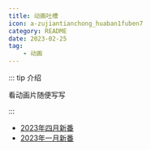 ```yaml
---
title: 动画吐槽
icon: a-zujiantianchong_huaban1fuben7
category: README
date: 2023-02-25
tag:
    - 动画
---
```


::: tip 介绍

看动画片随便写写

:::

- [2023年四月新番](2304.md)
- [2023年一月新番](2301.md)
